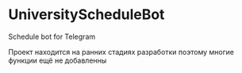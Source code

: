 # UniversityScheduleBot
Schedule bot for Telegram

Проект находится на ранних стадиях разработки поэтому многие функции ещё не добавленны

